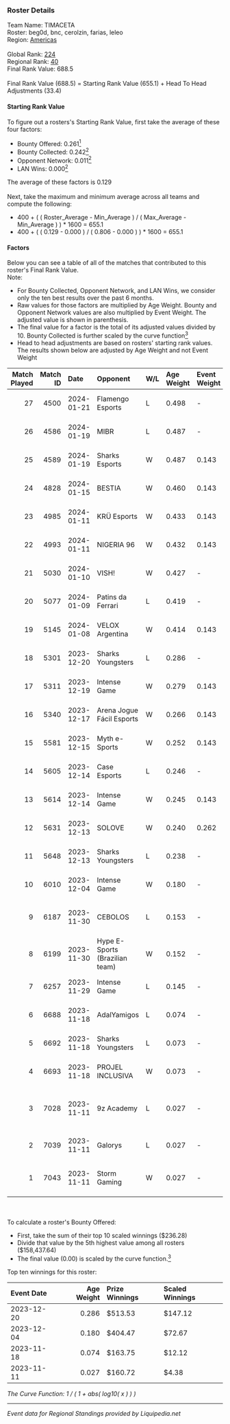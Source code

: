 ### Roster Details<br />
Team Name: TIMACETA<br />
Roster: beg0d, bnc, cerolzin, farias, leleo<br />
Region: [Americas]( ../standings_americas.md)<br />
<br />
Global Rank: [224](../standings_global.md)<br />
Regional Rank: [40]( ../standings_americas.md)<br />
Final Rank Value:  688.5<br />
<br />
Final Rank Value (688.5) = Starting Rank Value (655.1) + Head To Head Adjustments (33.4)<br />

#### Starting Rank Value<br />
To figure out a rosters's Starting Rank Value, first take the average of these four factors:<br />
- Bounty Offered: 0.261[<sup>1</sup>](#table2)
- Bounty Collected: 0.242[<sup>2</sup>](#table1)
- Opponent Network: 0.011[<sup>2</sup>](#table1)
- LAN Wins: 0.000[<sup>2</sup>](#table1)

The average of these factors is 0.129<br />
<br />
Next, take the maximum and minimum average across all teams and compute the following:<br />
- 400 + ( ( Roster_Average - Min_Average ) / ( Max_Average - Min_Average ) ) * 1600 = 655.1
- 400 + ( ( 0.129 - 0.000 ) / ( 0.806 - 0.000 ) ) * 1600 = 655.1


#### Factors<br />
Below you can see a table of all of the matches that contributed to this roster's Final Rank Value.<br />
Note:<br />

- For Bounty Collected, Opponent Network, and LAN Wins, we consider only the ten best results over the past 6 months.
- Raw values for those factors are multiplied by Age Weight. Bounty and Opponent Network values are also multiplied by Event Weight. The adjusted value is shown in parenthesis.
- The final value for a factor is the total of its adjusted values divided by 10. Bounty Collected is further scaled by the curve function[<sup>3</sup>](#curveFunction)
- Head to head adjustments are based on rosters' starting rank values. The results shown below are adjusted by Age Weight and not Event Weight
<span id="table1"></span><br />


| Match Played | Match ID | Date       | Opponent                       | W/L | Age Weight | Event Weight | Bounty Collected | Opponent Network | LAN Wins  | H2H Adj. | Roster                                       |
| -: | -: | :- | :- | :- | :- | :- | :- | :- | :- | -: | :- |
|           27 |     4500 | 2024-01-21 | Flamengo Esports               | L   | 0.498      | -            | -                | -                | -         |   -10.30 | beg0d, bnc, cerolzin, farias, leleo          |
|           26 |     4586 | 2024-01-19 | MIBR                           | L   | 0.487      | -            | -                | -                | -         |    -0.08 | beg0d, bnc, cerolzin, farias, leleo          |
|           25 |     4589 | 2024-01-19 | Sharks Esports                 | W   | 0.487      | 0.143        | 0.063 (0.004)    | 0.343 (0.024)    | 0 (0.000) |    11.79 | beg0d, bnc, cerolzin, farias, leleo          |
|           24 |     4828 | 2024-01-15 | BESTIA                         | W   | 0.460      | 0.143        | 0.026 (0.002)    | 0.423 (0.028)    | 0 (0.000) |     9.84 | beg0d, bnc, cerolzin, farias, leleo          |
|           23 |     4985 | 2024-01-11 | KRÜ Esports                    | W   | 0.433      | 0.143        | 0.006 (0.000)    | 0.182 (0.011)    | 0 (0.000) |     7.49 | beg0d, bnc, cerolzin, farias, leleo          |
|           22 |     4993 | 2024-01-11 | NIGERIA 96                     | W   | 0.432      | 0.143        | 0.002 (0.000)    | 0.095 (0.006)    | 0 (0.000) |     6.20 | beg0d, bnc, cerolzin, farias, leleo          |
|           21 |     5030 | 2024-01-10 | VISH!                          | W   | 0.427      | -            | -                | -                | 0 (0.000) |     2.52 | beg0d, bnc, cerolzin, farias, leleo          |
|           20 |     5077 | 2024-01-09 | Patins da Ferrari              | L   | 0.419      | -            | -                | -                | -         |    -7.48 | beg0d, bnc, cerolzin, farias, leleo          |
|           19 |     5145 | 2024-01-08 | VELOX Argentina                | W   | 0.414      | 0.143        | 0.002 (0.000)    | 0.030 (0.002)    | 0 (0.000) |     6.01 | beg0d, bnc, cerolzin, farias, leleo          |
|           18 |     5301 | 2023-12-20 | Sharks Youngsters              | L   | 0.286      | -            | -                | -                | -         |    -4.18 | beg0d, bnc, cerolzin, farias, leleo          |
|           17 |     5311 | 2023-12-19 | Intense Game                   | W   | 0.279      | 0.143        | 0.008 (0.000)    | 0.372 (0.015)    | 0 (0.000) |     5.05 | beg0d, bnc, cerolzin, farias, leleo          |
|           16 |     5340 | 2023-12-17 | Arena Jogue Fácil Esports      | W   | 0.266      | 0.143        | 0.002 (0.000)    | 0.125 (0.005)    | 0 (0.000) |     4.42 | beg0d, bnc, cerolzin, farias, leleo          |
|           15 |     5581 | 2023-12-15 | Myth e-Sports                  | W   | 0.252      | 0.143        | 0.000 (0.000)    | 0.070 (0.003)    | 0 (0.000) |     3.69 | beg0d, bnc, cerolzin, farias, leleo          |
|           14 |     5605 | 2023-12-14 | Case Esports                   | L   | 0.246      | -            | -                | -                | -         |    -3.16 | beg0d, bnc, cerolzin, farias, leleo          |
|           13 |     5614 | 2023-12-14 | Intense Game                   | W   | 0.245      | 0.143        | 0.008 (0.000)    | 0.372 (0.013)    | 0 (0.000) |     4.49 | beg0d, bnc, cerolzin, farias, leleo          |
|           12 |     5631 | 2023-12-13 | SOLOVE                         | W   | 0.240      | 0.262        | 0.000 (0.000)    | 0.054 (0.003)    | -         |     3.51 | beg0d, bnc, cerolzin, farias, leleo          |
|           11 |     5648 | 2023-12-13 | Sharks Youngsters              | L   | 0.238      | -            | -                | -                | -         |    -3.45 | beg0d, bnc, cerolzin, farias, leleo          |
|           10 |     6010 | 2023-12-04 | Intense Game                   | W   | 0.180      | -            | -                | -                | -         |     2.30 | beg0d, bnc, cerolzin, farias, leleo          |
|            9 |     6187 | 2023-11-30 | CEBOLOS                        | L   | 0.153      | -            | -                | -                | -         |    -2.77 | heartless, ph1, pooldolsk, rainny, zock9     |
|            8 |     6199 | 2023-11-30 | Hype E-Sports (Brazilian team) | W   | 0.152      | -            | -                | -                | -         |     1.95 | hazart, mid1, MITHPUTTINI, neozix, spinnie   |
|            7 |     6257 | 2023-11-29 | Intense Game                   | L   | 0.145      | -            | -                | -                | -         |    -2.74 | bsd, ckzao, lealziNho, Roz, suNday           |
|            6 |     6688 | 2023-11-18 | AdalYamigos                    | L   | 0.074      | -            | -                | -                | -         |    -0.89 | bnc, farias, leleo, nyezin, will1ZERA        |
|            5 |     6692 | 2023-11-18 | Sharks Youngsters              | L   | 0.073      | -            | -                | -                | -         |    -1.09 | kenznk, ksloks, lukiz, pepe, yangue          |
|            4 |     6693 | 2023-11-18 | PROJEL INCLUSIVA               | W   | 0.073      | -            | -                | -                | -         |     0.65 | dist, dokka, hemp, rph, sing                 |
|            3 |     7028 | 2023-11-11 | 9z Academy                     | L   | 0.027      | -            | -                | -                | -         |    -0.42 | divine, MaxOff, perez, slashzz, Tomate       |
|            2 |     7039 | 2023-11-11 | Galorys                        | L   | 0.027      | -            | -                | -                | -         |    -0.19 | detr0ittJ, koala, ninjaZ, voltera, xns       |
|            1 |     7043 | 2023-11-11 | Storm Gaming                   | W   | 0.027      | -            | -                | -                | -         |     0.23 | cyrexx, eldre, jvz, Kauazinhow, torvi killua |

<br />
<span id="table2"></span><br />
To calculate a roster's Bounty Offered:<br />

- First, take the sum of their top 10 scaled winnings ($236.28)
- Divide that value by the 5th highest value among all rosters ($158,437.64)
- The final value (0.00) is scaled by the curve function.[<sup>3</sup>](#curveFunction)

Top ten winnings for this roster:<br />

| Event Date | Age Weight | Prize Winnings | Scaled Winnings |
| :- | -: | :- | :- |
| 2023-12-20 |      0.286 | $513.53        | $147.12         |
| 2023-12-04 |      0.180 | $404.47        | $72.67          |
| 2023-11-18 |      0.074 | $163.75        | $12.12          |
| 2023-11-11 |      0.027 | $160.72        | $4.38           |


<span id="curveFunction"></span>_The Curve Function: 1 / ( 1 + abs( log10( x ) ) )_<br />

---
_Event data for Regional Standings provided by Liquipedia.net_<br />
